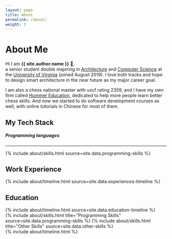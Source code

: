 ```yaml
---
layout: page
title: About
permalink: /about/
weight: 3
---
```


# **About Me**

Hi I am **{{ site.author.name }}** :wave:,<br>
a senior student double majoring in [Architecture](https://www.arch.virginia.edu) and [Computer Science](https://engineering.virginia.edu/departments/computer-science/about-computer-science/about-us) at the [University of Virginia](https://www.virginia.edu) (joined August 2019). I love both tracks and hope to design smart architecture in the near future as my major career goal. 
  
I am also a chess national master with uscf rating 2359, and I have my own firm called [Hummer Education](https://www.littlehummerchess.club), dedicated to help more people learn better chess skills. And now we started to do software development courses as well, with online tutorials in Chinese for most of them.

<!-- <div id="container">
  <p class="text-center">
    <h1><strong>About Me</strong></h1>
  </p>
  <p class="text-center">
    Hi! I'm Hugo Le Moine :wave:<br>
    I'm a Data Scientist at Pierre Fabre Group.
  </p>

  <div class="row d-flex justify-content-center mb-3">

    {%- assign unfocused_color = "6c757d" -%}
    
    {% for account in site.author %}
    
      {%- assign service_name = account[0] -%}
      {%- assign service_data = site.data.social-media[service_name] -%}
      {%- if service_data -%}
        <a class="social d-flex justify-content-center"  href="{{ service_data.url }}{{ account[1] }}"
           style="color: #{{ unfocused_color }}"
           aria-label="{{ service_name }}"
           onMouseOver="this.style.color='#{{ service_data.color }}'"
           onMouseOut="this.style.color='#{{ unfocused_color }}'">
          <i class="{{ service_data.icon }} fa-2x align-self-center"></i>
        </a>
      {%- endif -%}
    
    {% endfor %}

  </div>
  <p class="text-center">
   {% include elements/button.html link="/assets/resume/CV_EN_Hugo_Le_Moine_EEO.pdf" text='<i class="far fa-file-pdf  fa-1x align-self-center"></i> Resume' %}
   {% include elements/button.html link="#my-tech-stack" text='My Tech Stack' %}
   {% include elements/button.html link="#languages-i-speak" text='Languages I speak' %}
   {% include elements/button.html link="#work-experience" text='Work Experience' %}
   {% include elements/button.html link="#education" text='Education' %}
  </p>
</div> -->

## My Tech Stack
##### Programming languages
---
{% include about/skills.html source=site.data.programming-skills %}
<!-- <a href="https://www.python.org/">Python</a>&nbsp;
<a href="https://www.r-project.org/">R</a>&nbsp;
<a href="https://en.wikipedia.org/wiki/C_(programming_language)">C</a>&nbsp;
<a href="https://en.wikipedia.org/wiki/C%2B%2B">C++</a> -->


## Work Experience
<div class="row">
  {% include about/timeline.html source=site.data.experiences-timeline %}
</div>

## Education
<div class="row">
  {% include about/timeline.html source=site.data.education-timeline %}
</div>














<div class="row">
{% include about/skills.html title="Programming Skills" source=site.data.programming-skills %}
{% include about/skills.html title="Other Skills" source=site.data.other-skills %}
</div>

<div class="row">
{% include about/timeline.html %}
</div>

